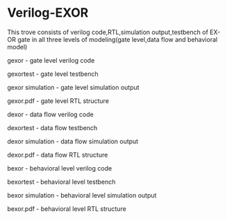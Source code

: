 # Verilog-EXOR
This trove consists of verilog code,RTL,simulation output,testbench of EX-OR gate in all three levels of modeling(gate level,data flow and behavioral model)

gexor - gate level verilog code

gexortest - gate level testbench

gexor simulation - gate level simulation output

gexor.pdf - gate level RTL structure

dexor - data flow verilog code

dexortest - data flow testbench

dexor simulation - data flow simulation output

dexor.pdf - data flow RTL structure

bexor - behavioral level verilog code

bexortest - behavioral level testbench

bexor simulation - behavioral level simulation output

bexor.pdf - behavioral level RTL structure
